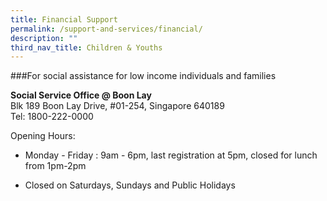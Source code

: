 ```yaml
---
title: Financial Support
permalink: /support-and-services/financial/
description: ""
third_nav_title: Children & Youths
---
```

###For social assistance for low income individuals and families

<b>Social Service Office @ Boon Lay</b><br>
Blk 189 Boon Lay Drive, #01-254, Singapore 640189<br>
Tel: 1800-222-0000<br>

Opening Hours:
*   Monday - Friday : 9am - 6pm, last registration at 5pm, closed for lunch from 1pm-2pm
    
*   Closed on Saturdays, Sundays and Public Holidays